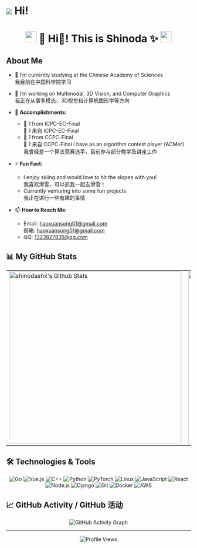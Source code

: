 <div>
 <h1> 
<img src="https://slackmojis.com/emojis/3643-cool-doge/image/1643514389/cool-doge.gif"></img>
Hi! </h1>
</div>
<h1 align="center"><img src="https://slackmojis.com/emojis/8268-blob-hype/image/1643514812/blob-hype.gif" width="30" />
👋 Hi🤪! This is Shinoda ✨
<img src="https://slackmojis.com/emojis/8268-blob-hype/image/1643514812/blob-hype.gif" width="30" />
</h1>


## About Me

- 🔭 I’m currently studying at the Chinese Academy of Sciences  
     我目前在中国科学院学习

- 🌱 I’m working on Multimodal, 3D Vision, and Computer Graphics  
     我正在从事多模态、3D视觉和计算机图形学等方向

- 🏅 **Accomplishments:**  
  - 🥈 *1* from ICPC-EC-Final  
    🥈 *1* 来自 ICPC-EC-Final
  - 🥈 *1* from CCPC-Final  
    🥈 *1* 来自 CCPC-Final
  I have as an algorithm contest player (ACMer)  
  我曾经是一个算法竞赛选手，目前参与部分教学及讲座工作

- ⚡ **Fun Fact:**  
  - I enjoy skiing and would love to hit the slopes with you!  
    我喜欢滑雪，可以抓我一起去滑雪！
  - Currently venturing into some fun projects  
    我正在进行一些有趣的事情

- 📫 **How to Reach Me:**  
  - Email: [haoxuansong01@gmail.com](mailto:haoxuansong01@gmail.com)  
    邮箱: [haoxuansong01@gmail.com](mailto:haoxuansong01@gmail.com)
  - QQ: [1323827835@qq.com](mailto:1323827835@qq.com)



## 📊 My GitHub Stats

<table>
    <tr>
      <td>
      <img align="left" width="470px" src="https://github-readme-stats.vercel.app/api?username=shinodashx&include_all_commits=true&count_private=true&show_icons=true&line_height=20&title_color=7A7ADB&icon_color=2234AE&text_color=D3D3D3&bg_color=0,000000,130F40" alt="shinodashx's Github Stats">
      </td>
        <td><img width="470px" align="rigth" src="https://github-readme-stats.vercel.app/api/top-langs/?username=shinodashx&layout=compact&&hide=javascript,html,css&count_private=true&show_icons=true&line_height=20&title_color=7A7ADB&icon_color=2234AE&text_color=D3D3D3&bg_color=0,000000,130F40"/></td> 
    </tr>   
</table>

<!-- <table>
    <tr>
      <td>
        <img align="left" width="470px" src="stats.png" alt="shinodashx's Github Stats">
      </td>
      <td>
        <img width="470px" align="right" src="top-langs.png" alt="shinodashx's Top Languages">
      </td> 
    </tr>   
</table> -->

## 🛠️ Technologies & Tools

<p align="center">
  <img src="https://img.shields.io/badge/Go-00ADD8?style=for-the-badge&logo=go&logoColor=white" alt="Go" />
  <img src="https://img.shields.io/badge/Vue.js-4FC08D?style=for-the-badge&logo=vue.js&logoColor=white" alt="Vue.js" />
  <img src="https://img.shields.io/badge/C++-00599C?style=for-the-badge&logo=c%2B%2B&logoColor=white" alt="C++" />
  <img src="https://img.shields.io/badge/Python-3776AB?style=for-the-badge&logo=python&logoColor=white" alt="Python" />
  <img src="https://img.shields.io/badge/PyTorch-EE4C2C?style=for-the-badge&logo=pytorch&logoColor=white" alt="PyTorch" />
  <img src="https://img.shields.io/badge/Linux-FCC624?style=for-the-badge&logo=linux&logoColor=black" alt="Linux" />
  <img src="https://img.shields.io/badge/JavaScript-F7DF1E?style=for-the-badge&logo=javascript&logoColor=black" alt="JavaScript" />
  <img src="https://img.shields.io/badge/React-61DAFB?style=for-the-badge&logo=react&logoColor=black" alt="React" />
  <img src="https://img.shields.io/badge/Node.js-339933?style=for-the-badge&logo=nodedotjs&logoColor=white" alt="Node.js" />
  <img src="https://img.shields.io/badge/Django-092E20?style=for-the-badge&logo=django&logoColor=white" alt="Django" />
  <img src="https://img.shields.io/badge/Git-F05032?style=for-the-badge&logo=git&logoColor=white" alt="Git" />
  <img src="https://img.shields.io/badge/Docker-2496ED?style=for-the-badge&logo=docker&logoColor=white" alt="Docker" />
  <img src="https://img.shields.io/badge/AWS-232F3E?style=for-the-badge&logo=amazon-aws&logoColor=white" alt="AWS" />
</p>

## 📈 GitHub Activity / GitHub 活动

<p align="center">
  <img src="https://github-readme-activity-graph.vercel.app/graph?username=shinodashx&theme=react-dark&area=true" alt="GitHub Activity Graph" />
</p>


---

<p align="center">
  <img src="https://komarev.com/ghpvc/?username=shinodashx&color=brightgreen&style=flat" alt="Profile Views" />
</p>